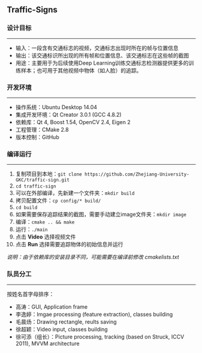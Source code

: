 ## Traffic-Signs

### 设计目标
----
- 输入：一段含有交通标志的视频，交通标志出现时所在的帧与位置信息
- 输出：该交通标识所出现的所有帧和位置信息、该交通标志在这些帧的截图
- 用途：主要用于为后续使用Deep Learning训练交通标志检测器提供更多的训练样本；也可用于其他视频中物体（如人脸）的追踪。

### 开发环境
----
- 操作系统：Ubuntu Desktop 14.04
- 集成开发环境：Qt Creator 3.0.1 (GCC 4.8.2)
- 依赖库：Qt 4, Boost 1.54, OpenCV 2.4, Eigen 2
- 工程管理：CMake 2.8
- 版本控制：GitHub

### 编译运行
----
1. 复制项目到本地：`git clone https://github.com/Zhejiang-University-GKC/traffic-sign.git`
2. `cd traffic-sign`
3. 可以在外部编译，先新建一个文件夹：`mkdir build`
4. 拷贝配置文件：`cp config/* build/`
5. `cd build`
6. 如果需要保存追踪结果的截图，需要手动建立image文件夹：`mkdir image`
7. 编译：`cmake .. && make`
8. 运行：`./main`
9. 点击 **Video** 选择视频文件
10. 点击 **Run** 选择需要追踪物体的初始信息并运行

*说明：由于依赖库的安装目录不同，可能需要在编译前修改 cmakelists.txt*


### 队员分工
----
按姓名首字母排序：

- 高涛：GUI, Application frame
- 李逸婷：Imgae processing (feature extraction), classes building
- 毛晨炀：Drawing rectangle, reults saving 
- 徐超颖：Video input, classes building
- 徐可添（组长）：Picture processing, tracking (based on Struck, ICCV 2011), MVVM architecture
